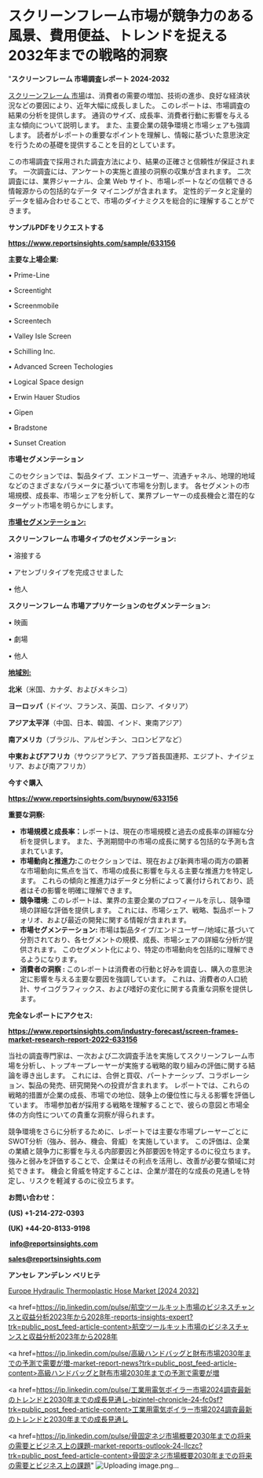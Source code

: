 # スクリーンフレーム市場が競争力のある風景、費用便益、トレンドを捉える2032年までの戦略的洞察

"<strong>スクリーンフレーム 市場調査レポート 2024-2032</strong>

<a href=https://www.reportsinsights.com/sample/633156>スクリーンフレーム 市場</a>は、消費者の需要の増加、技術の進歩、良好な経済状況などの要因により、近年大幅に成長しました。 このレポートは、市場調査の結果の分析を提供します。 通貨のサイズ、成長率、消費者行動に影響を与える主な傾向について説明します。 また、主要企業の競争環境と市場シェアも強調します。 読者がレポートの重要なポイントを理解し、情報に基づいた意思決定を行うための基礎を提供することを目的としています。

この市場調査で採用された調査方法により、結果の正確さと信頼性が保証されます。 一次調査には、アンケートの実施と直接の洞察の収集が含まれます。 二次調査には、業界ジャーナル、企業 Web サイト、市場レポートなどの信頼できる情報源からの包括的なデータ マイニングが含まれます。 定性的データと定量的データを組み合わせることで、市場のダイナミクスを総合的に理解することができます。

<strong><b>サンプルPDFをリクエストする</b></strong>

<a href=https://www.reportsinsights.com/sample/633156><strong><u>https://www.reportsinsights.com/sample/633156</u></strong></a>

<strong>主要な上場企業:</strong>

• Prime-Line

• Screentight

• Screenmobile

• Screentech

• Valley Isle Screen

• Schilling Inc.

• Advanced Screen Techologies

• Logical Space design

• Erwin Hauer Studios

• Gipen

• Bradstone

• Sunset Creation

<strong>市場セグメンテーション</strong>

このセクションでは、製品タイプ、エンドユーザー、流通チャネル、地理的地域などのさまざまなパラメータに基づいて市場を分割します。 各セグメントの市場規模、成長率、市場シェアを分析して、業界プレーヤーの成長機会と潜在的なターゲット市場を明らかにします。

<strong><u>市場セグメンテーション</u></strong><strong><u>:</u></strong>

<strong>スクリーンフレーム 市場タイプのセグメンテーション:</strong>

• 溶接する

• アセンブリタイプを完成させました

• 他人

<strong>スクリーンフレーム 市場アプリケーションのセグメンテーション:</strong>

• 映画

• 劇場

• 他人

<strong><u>地域別</u></strong><strong><u>:</u></strong>

<strong>北米</strong>（米国、カナダ、およびメキシコ）

<strong>ヨーロッパ</strong>（ドイツ、フランス、英国、ロシア、イタリア）

<strong>アジア太平洋</strong>（中国、日本、韓国、インド、東南アジア）

<strong>南アメリカ</strong>（ブラジル、アルゼンチン、コロンビアなど）

<strong>中東およびアフリカ</strong>（サウジアラビア、アラブ首長国連邦、エジプト、ナイジェリア、および南アフリカ）

<strong>今すぐ購入</strong>

<a href=https://www.reportsinsights.com/buynow/633156><strong><u>https://www.reportsinsights.com/buynow/633156</u></strong></a>

<strong>重要な洞察:</strong>
<ul>
  <li><strong>市場規模と成長率：</strong>レポートは、現在の市場規模と過去の成長率の詳細な分析を提供します。 また、予測期間中の市場の成長に関する包括的な予測も含まれています。</li>
  <li><strong>市場動向と推進力:</strong>このセクションでは、現在および新興市場の両方の顕著な市場動向に焦点を当て、市場の成長に影響を与える主要な推進力を特定します。 これらの傾向と推進力はデータと分析によって裏付けられており、読者はその影響を明確に理解できます。</li>
  <li><strong>競争環境</strong>: このレポートは、業界の主要企業のプロフィールを示し、競争環境の詳細な評価を提供します。 これには、市場シェア、戦略、製品ポートフォリオ、および最近の開発に関する情報が含まれます。</li>
  <li><strong>市場セグメンテーション: </strong>市場は製品タイプ/エンドユーザー/地域に基づいて分割されており、各セグメントの規模、成長、市場シェアの詳細な分析が提供されます。 このセグメント化により、特定の市場動向を包括的に理解できるようになります。</li>
  <li><strong>消費者の洞察 : </strong>このレポートは消費者の行動と好みを調査し、購入の意思決定に影響を与える主要な要因を強調しています。 これは、消費者の人口統計、サイコグラフィックス、および嗜好の変化に関する貴重な洞察を提供します。</li>
</ul>
<strong>完全なレポートにアクセス:</strong>

<a href=https://www.reportsinsights.com/industry-forecast/screen-frames-market-research-report-2022-633156><strong><u><b>https://www.reportsinsights.com/industry-forecast/screen-frames-market-research-report-2022-633156</b></u></strong></a>

当社の調査専門家は、一次および二次調査手法を実施してスクリーンフレーム市場を分析し、トップキープレーヤーが実施する戦略的取り組みの評価に関する結論を導き出します。 これには、合併と買収、パートナーシップ、コラボレーション、製品の発売、研究開発への投資が含まれます。 レポートでは、これらの戦略的措置が企業の成長、市場での地位、競争上の優位性に与える影響を評価しています。 市場参加者が採用する戦略を理解することで、彼らの意図と市場全体の方向性についての貴重な洞察が得られます。

競争環境をさらに分析するために、レポートでは主要な市場プレーヤーごとにSWOT分析（強み、弱み、機会、脅威）を実施しています。 この評価は、企業の業績と競争力に影響を与える内部要因と外部要因を特定するのに役立ちます。 強みと弱みを評価することで、企業はその利点を活用し、改善が必要な領域に対処できます。 機会と脅威を特定することは、企業が潜在的な成長の見通しを特定し、リスクを軽減するのに役立ちます。

<strong>お問い合わせ：</strong>

<strong>(US) +1-214-272-0393</strong>

<strong>(UK) +44-20-8133-9198</strong>

<strong> </strong><a href=info@reportsinsights.com><strong><u>info@reportsinsights.com</u></strong></a>

<a href=sales@reportsinsights.com><strong><u>sales@reportsinsights.com</u></strong></a>

<strong>アンセレ アンデレン ベリヒテ</strong>

<a href=https://www.linkedin.com/pulse/europe-hydraulic-thermoplastic-hose-market-cagr-key-p9g9f/>Europe Hydraulic Thermoplastic Hose Market [2024 2032]</a>

<a href=https://jp.linkedin.com/pulse/航空ツールキット市場のビジネスチャンスと収益分析2023年から2028年-reports-insights-expert?trk=public_post_feed-article-content>航空ツールキット市場のビジネスチャンスと収益分析2023年から2028年</a>

<a href=https://jp.linkedin.com/pulse/高級ハンドバッグと財布市場2030年までの予測で需要が増-market-report-news?trk=public_post_feed-article-content>高級ハンドバッグと財布市場2030年までの予測で需要が増</a>

<a href=https://jp.linkedin.com/pulse/工業用電気ボイラー市場2024調査最新のトレンドと2030年までの成長見通し-bizintel-chronicle-24-fc0sf?trk=public_post_feed-article-content>工業用電気ボイラー市場2024調査最新のトレンドと2030年までの成長見通し</a>

<a href=https://jp.linkedin.com/pulse/骨固定ネジ市場概要2030年までの将来の需要とビジネス上の課題-market-reports-outlook-24-llczc?trk=public_post_feed-article-content>骨固定ネジ市場概要2030年までの将来の需要とビジネス上の課題</a>"
![Uploading image.png…]()
